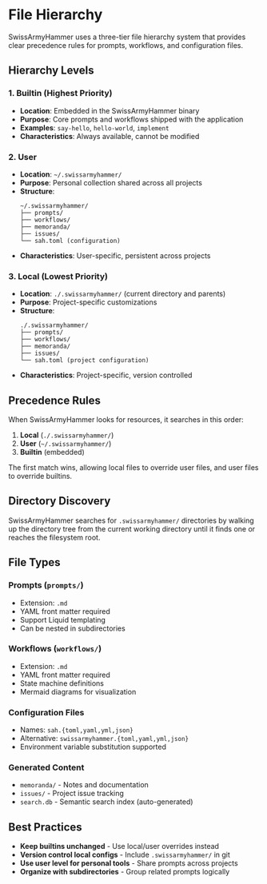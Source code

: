 # File Hierarchy

SwissArmyHammer uses a three-tier file hierarchy system that provides clear precedence rules for prompts, workflows, and configuration files.

## Hierarchy Levels

### 1. Builtin (Highest Priority)
- **Location**: Embedded in the SwissArmyHammer binary
- **Purpose**: Core prompts and workflows shipped with the application
- **Examples**: `say-hello`, `hello-world`, `implement`
- **Characteristics**: Always available, cannot be modified

### 2. User
- **Location**: `~/.swissarmyhammer/`
- **Purpose**: Personal collection shared across all projects
- **Structure**:
  ```
  ~/.swissarmyhammer/
  ├── prompts/
  ├── workflows/
  ├── memoranda/
  ├── issues/
  └── sah.toml (configuration)
  ```
- **Characteristics**: User-specific, persistent across projects

### 3. Local (Lowest Priority)
- **Location**: `./.swissarmyhammer/` (current directory and parents)
- **Purpose**: Project-specific customizations
- **Structure**:
  ```
  ./.swissarmyhammer/
  ├── prompts/
  ├── workflows/
  ├── memoranda/
  ├── issues/
  └── sah.toml (project configuration)
  ```
- **Characteristics**: Project-specific, version controlled

## Precedence Rules

When SwissArmyHammer looks for resources, it searches in this order:

1. **Local** (`./.swissarmyhammer/`)
2. **User** (`~/.swissarmyhammer/`)  
3. **Builtin** (embedded)

The first match wins, allowing local files to override user files, and user files to override builtins.

## Directory Discovery

SwissArmyHammer searches for `.swissarmyhammer/` directories by walking up the directory tree from the current working directory until it finds one or reaches the filesystem root.

## File Types

### Prompts (`prompts/`)
- Extension: `.md`
- YAML front matter required
- Support Liquid templating
- Can be nested in subdirectories

### Workflows (`workflows/`)
- Extension: `.md`
- YAML front matter required  
- State machine definitions
- Mermaid diagrams for visualization

### Configuration Files
- Names: `sah.{toml,yaml,yml,json}`
- Alternative: `swissarmyhammer.{toml,yaml,yml,json}`
- Environment variable substitution supported

### Generated Content
- `memoranda/` - Notes and documentation
- `issues/` - Project issue tracking
- `search.db` - Semantic search index (auto-generated)

## Best Practices

- **Keep builtins unchanged** - Use local/user overrides instead
- **Version control local configs** - Include `.swissarmyhammer/` in git
- **Use user level for personal tools** - Share prompts across projects
- **Organize with subdirectories** - Group related prompts logically